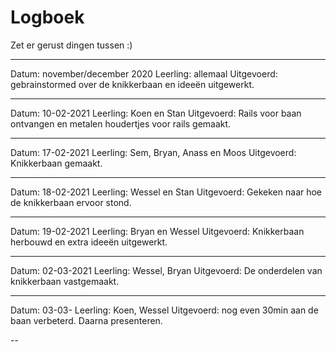 # Logboek
Zet er gerust dingen tussen :)

---

Datum: november/december 2020
Leerling: allemaal
Uitgevoerd: gebrainstormed over de knikkerbaan en ideeën uitgewerkt.

---

Datum: 10-02-2021
Leerling: Koen en Stan
Uitgevoerd: Rails voor baan ontvangen en metalen houdertjes voor rails gemaakt.

---

Datum: 17-02-2021
Leerling: Sem, Bryan, Anass en Moos
Uitgevoerd: Knikkerbaan gemaakt.

---

Datum: 18-02-2021
Leerling: Wessel en Stan
Uitgevoerd: Gekeken naar hoe de knikkerbaan ervoor stond.

---

Datum: 19-02-2021
Leerling: Bryan en Wessel
Uitgevoerd: Knikkerbaan herbouwd en extra ideeën uitgewerkt.

---

Datum: 02-03-2021
Leerling: Wessel, Bryan
Uitgevoerd: De onderdelen van knikkerbaan vastgemaakt.

---

Datum: 03-03-
Leerling: Koen, Wessel
Uitgevoerd: nog even 30min aan de baan verbeterd. Daarna presenteren.

--